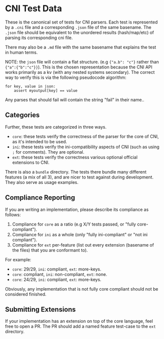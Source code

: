 # CNI Test Data

These is the canonical set of tests for CNI parsers.
Each test is represented by a `.cni` file and a corresponding `.json` file of the same basename.
The `.json` file should be equivalent to the unordered results (hash/map/etc) of parsing its corresponding cni file.

There may also be a `.md` file with the same basename that explains the test in human terms.

NOTE: the `json` file will contain a flat structure. (e.g `{"a.b": "c"}` rather than `{"a":{"b":"c"}}`).
This is the chosen representation because the CNI API works primarily as a kv (with any nested systems secondary).
The correct way to verify this is via the following pseudocode algorithm:
```
for key, value in json:
	assert myoutput[key] == value
```

Any parses that should fail will contain the string "fail" in their name..

## Categories

Further, these tests are categorized in three ways.

* `core`: these tests verify the correctness of the parser for the core of CNI, as it's intended to be used.
* `ini`: these tests verify the ini-compatibility aspects of CNI (such as using `;` for comments). They are optional.
* `ext`: these tests verify the correctness various optional official extensions to CNI.

There is also a `bundle` directory.
The tests there bundle many different features (a mix of all 3), and are nicer to test against during development.
They also serve as usage examples.

## Compliance Reporting

If you are writing an implementation, please describe its compliance as follows:
1. Compliance for `core` as a ratio (e.g X/Y tests passed, or "fully core-compliant").
2. Compliance for `ini` as a whole (only "fully ini-compliant" or "not ini compliant").
3. Compliance for `ext` per-feature (list out every extension (basename of the files) that you are conformant to).

For example:
* `core`: 29/29, `ini`: compliant, `ext`: more-keys.
* `core`: compliant, `ini`: non-compliant, `ext`: none.
* `core`: 24/29, `ini`: compliant, `ext`: more-keys.

Obviously, any implementation that is not fully core compliant should not be considered finished.

## Submitting Extensions
If your implementation has an extension on top of the core language, feel free to open a PR.
The PR should add a named feature test-case to the `ext` directory.
